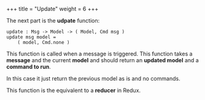 +++
title       = "Update"
weight      = 6
+++

The next part is the **udpate** function:

```
update : Msg -> Model -> ( Model, Cmd msg )
update msg model =
    ( model, Cmd.none )
```

This function is called when a message is triggered. This function takes a **message** and the current **model** and should return an **updated model** and a **command to run**.

In this case it just return the previous model as is and no commands.

This function is the equivalent to a **reducer** in Redux.
